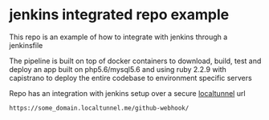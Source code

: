 # jenkins integrated repo example

This repo is an example of how to integrate with jenkins through a jenkinsfile 

The pipeline is built on top of docker containers to download, build, test and deploy an app built on php5.6/mysql5.6 and using ruby 2.2.9 with capistrano to deploy the entire codebase to environment specific servers

Repo has an integration with jenkins setup over a secure [localtunnel](https://localtunnel.github.io/www/) url

    https://some_domain.localtunnel.me/github-webhook/


